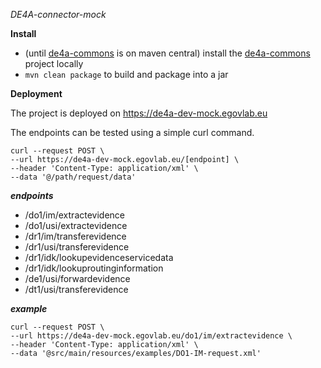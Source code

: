 *DE4A-connector-mock*

**Install**
- (until [de4a-commons](https://github.com/de4a-wp5/de4a-commons) is on maven central) install the [de4a-commons](https://github.com/de4a-wp5/de4a-commons) project locally
- ``mvn clean package`` to build and package into a jar

**Deployment**

The project is deployed on https://de4a-dev-mock.egovlab.eu

The endpoints can be tested using a simple curl command.
```
curl --request POST \
--url https://de4a-dev-mock.egovlab.eu/[endpoint] \
--header 'Content-Type: application/xml' \
--data '@/path/request/data'
```

***endpoints***

- /do1/im/extractevidence
- /do1/usi/extractevidence
- /dr1/im/transferevidence
- /dr1/usi/transferevidence
- /dr1/idk/lookupevidenceservicedata
- /dr1/idk/lookuproutinginformation
- /de1/usi/forwardevidence
- /dt1/usi/transferevidence

***example***
```
curl --request POST \
--url https://de4a-dev-mock.egovlab.eu/do1/im/extractevidence \
--header 'Content-Type: application/xml' \
--data '@src/main/resources/examples/DO1-IM-request.xml'
```